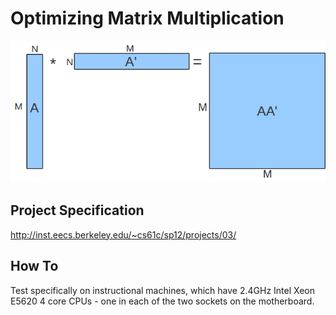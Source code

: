 Optimizing Matrix Multiplication
===============================

![matrix](https://github.com/knd/BerkeleyEducation/raw/master/CS61C/proj3/matrixMul.png)

Project Specification
---

http://inst.eecs.berkeley.edu/~cs61c/sp12/projects/03/

How To
---

Test specifically on instructional machines, which have 2.4GHz Intel Xeon E5620 4 core CPUs - one in each of the two sockets on the motherboard.
